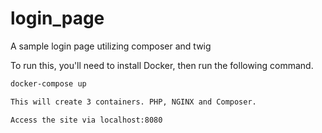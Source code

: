 # login_page

A sample login page utilizing composer and twig

To run this, you'll need to install Docker, then run the following command.

```bash
docker-compose up

This will create 3 containers. PHP, NGINX and Composer.  

Access the site via localhost:8080

